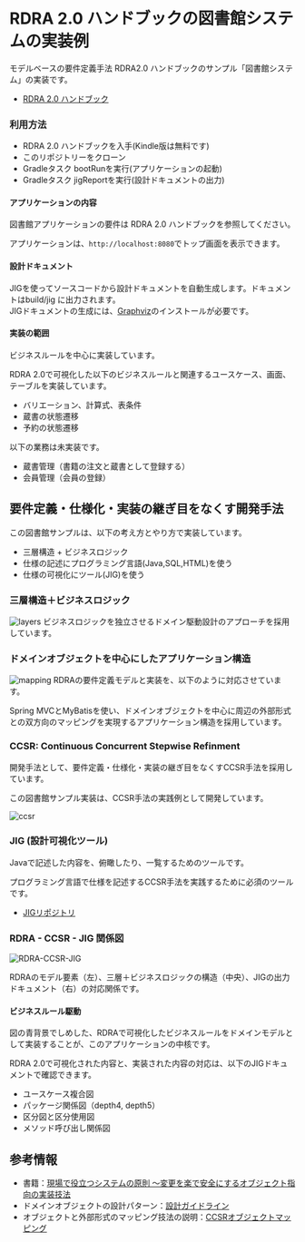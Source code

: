 # RDRA 2.0 ハンドブックの図書館システムの実装例

モデルベースの要件定義手法 RDRA2.0 ハンドブックのサンプル「図書館システム」の実装です。
* [RDRA 2.0 ハンドブック](https://www.amazon.co.jp/RDRA2-0-%E3%83%8F%E3%83%B3%E3%83%89%E3%83%96%E3%83%83%E3%82%AF-%E8%BB%BD%E3%81%8F%E6%9F%94%E8%BB%9F%E3%81%A7%E7%B2%BE%E5%BA%A6%E3%81%AE%E9%AB%98%E3%81%84%E8%A6%81%E4%BB%B6%E5%AE%9A%E7%BE%A9%E3%81%AE%E3%83%A2%E3%83%87%E3%83%AA%E3%83%B3%E3%82%B0%E6%89%8B%E6%B3%95-%E7%A5%9E%E5%B4%8E%E5%96%84%E5%8F%B8-ebook/dp/B07STQZFBX/ref=sr_1_1?__mk_ja_JP=%E3%82%AB%E3%82%BF%E3%82%AB%E3%83%8A&keywords=rdra2.0&qid=1585531997&sr=8-1)

### 利用方法

* RDRA 2.0 ハンドブックを入手(Kindle版は無料です)
* このリポジトリーをクローン
* Gradleタスク bootRunを実行(アプリケーションの起動)
* Gradleタスク jigReportを実行(設計ドキュメントの出力)

#### アプリケーションの内容
図書館アプリケーションの要件は RDRA 2.0 ハンドブックを参照してください。

アプリケーションは、```http://localhost:8080```でトップ画面を表示できます。

#### 設計ドキュメント
JIGを使ってソースコードから設計ドキュメントを自動生成します。ドキュメントはbuild/jig に出力されます。  
JIGドキュメントの生成には、[Graphviz](https://www.graphviz.org/)のインストールが必要です。

#### 実装の範囲
ビジネスルールを中心に実装しています。

RDRA 2.0で可視化した以下のビジネスルールと関連するユースケース、画面、テーブルを実装しています。

* バリエーション、計算式、表条件
* 蔵書の状態遷移
* 予約の状態遷移

以下の業務は未実装です。

* 蔵書管理（書籍の注文と蔵書として登録する）
* 会員管理（会員の登録）

## 要件定義・仕様化・実装の継ぎ目をなくす開発手法

この図書館サンプルは、以下の考え方とやり方で実装しています。

* 三層構造 + ビジネスロジック
* 仕様の記述にプログラミング言語(Java,SQL,HTML)を使う
* 仕様の可視化にツール(JIG)を使う

### 三層構造＋ビジネスロジック

![layers](https://user-images.githubusercontent.com/3654676/82853460-ce888c00-9f40-11ea-8aa9-39bf8d505914.jpg)
ビジネスロジックを独立させるドメイン駆動設計のアプローチを採用しています。

### ドメインオブジェクトを中心にしたアプリケーション構造

![mapping](https://user-images.githubusercontent.com/3654676/82853466-d0524f80-9f40-11ea-9d58-9c781c062b0f.jpg)
RDRAの要件定義モデルと実装を、以下のように対応させています。

Spring MVCとMyBatisを使い、ドメインオブジェクトを中心に周辺の外部形式との双方向のマッピングを実現するアプリケーション構造を採用しています。

### CCSR: Continuous Concurrent Stepwise Refinment

開発手法として、要件定義・仕様化・実装の継ぎ目をなくすCCSR手法を採用しています。

この図書館サンプル実装は、CCSR手法の実践例として開発しています。

![ccsr](https://user-images.githubusercontent.com/3654676/82853451-cb8d9b80-9f40-11ea-8c8d-ec8a74f2194f.jpg)

### JIG (設計可視化ツール)

Javaで記述した内容を、俯瞰したり、一覧するためのツールです。

プログラミング言語で仕様を記述するCCSR手法を実践するために必須のツールです。

* [JIGリポジトリ](https://github.com/dddjava/jig)

### RDRA - CCSR - JIG 関係図

![RDRA-CCSR-JIG](https://user-images.githubusercontent.com/3654676/82853471-d3e5d680-9f40-11ea-8bdb-e6de0bd28672.jpg)

RDRAのモデル要素（左）、三層＋ビジネスロジックの構造（中央）、JIGの出力ドキュメント（右）の対応関係です。

#### ビジネスルール駆動

図の青背景でしめした、RDRAで可視化したビジネスルールをドメインモデルとして実装することが、このアプリケーションの中核です。

RDRA 2.0で可視化された内容と、実装された内容の対応は、以下のJIGドキュメントで確認できます。

* ユースケース複合図
* パッケージ関係図（depth4, depth5）
* 区分図と区分使用図
* メソッド呼び出し関係図

## 参考情報

* 書籍：[現場で役立つシステムの原則 ～変更を楽で安全にするオブジェクト指向の実装技法](https://gihyo.jp/book/2017/978-4-7741-9087-7)
* ドメインオブジェクトの設計パターン：[設計ガイドライン](https://github.com/masuda220/business-logic-patterns/wiki/%E8%A8%AD%E8%A8%88%E3%82%AC%E3%82%A4%E3%83%89%E3%83%A9%E3%82%A4%E3%83%B3)
* オブジェクトと外部形式のマッピング技法の説明：[CCSRオブジェクトマッピング](https://github.com/system-sekkei/ccsr-object-mapping)